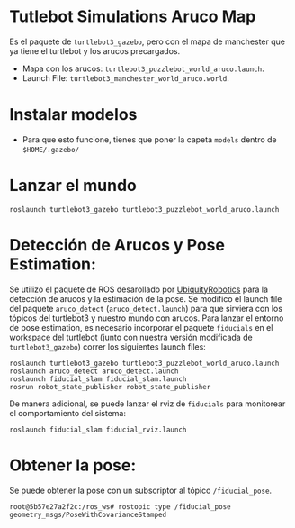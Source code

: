 # Tutlebot Simulations Aruco Map
Es el paquete de ```turtlebot3_gazebo```, pero con el mapa de manchester que ya tiene el turtlebot y los arucos precargados.
- Mapa con los arucos: ```turtlebot3_puzzlebot_world_aruco.launch```.
- Launch File: ```turtlebot3_manchester_world_aruco.world```.

# Instalar modelos
- Para que esto funcione, tienes que poner la capeta ```models``` dentro de ```$HOME/.gazebo/```
# Lanzar el mundo
```
roslaunch turtlebot3_gazebo turtlebot3_puzzlebot_world_aruco.launch 

```
# Detección de Arucos y Pose Estimation:
Se utilizo el paquete de ROS desarollado por [UbiquityRobotics](https://github.com/UbiquityRobotics/fiducials/tree/noetic-devel) para la detección de arucos y la estimación de la pose.
Se modifico el launch file del paquete ```aruco_detect``` (```aruco_detect.launch```) para que sirviera con los tópicos del turtlebot3 y nuestro mundo con arucos. Para lanzar el entorno de pose estimation, es necesario incorporar el paquete ```fiducials``` en el workspace del turtlebot (junto con nuestra versión modificada de ```turtlebot3_gazebo```) correr los siguientes launch files:
```
roslaunch turtlebot3_gazebo turtlebot3_puzzlebot_world_aruco.launch
roslaunch aruco_detect aruco_detect.launch
roslaunch fiducial_slam fiducial_slam.launch
rosrun robot_state_publisher robot_state_publisher

```
De manera adicional, se puede lanzar el rviz de ```fiducials``` para monitorear el comportamiento del sistema:
```
roslaunch fiducial_slam fiducial_rviz.launch
```
# Obtener la pose:
Se puede obtener la pose con un subscriptor al tópico ```/fiducial_pose```.
```
root@5b57e27a2f2c:/ros_ws# rostopic type /fiducial_pose
geometry_msgs/PoseWithCovarianceStamped
```